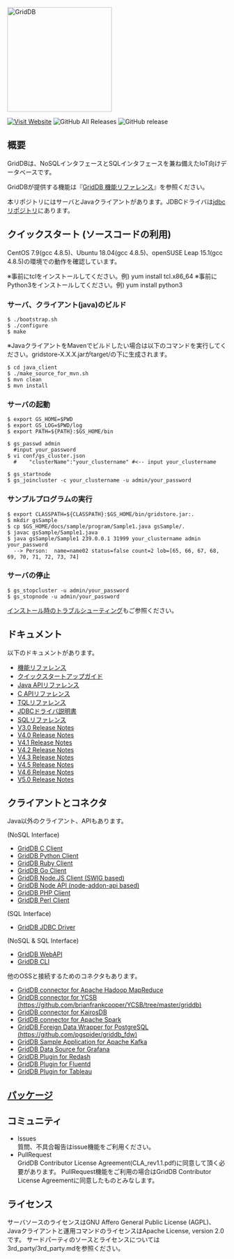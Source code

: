 <img src="https://griddb.org/brand-resources/griddb-logo/png/color.png" align="center" height="240" alt="GridDB"/>

[![Visit Website](https://img.shields.io/badge/website-visit-orange.svg)](https://griddb.net) 
![GitHub All Releases](https://img.shields.io/github/downloads/griddb/griddb_nosql/total.svg) 
![GitHub release](https://img.shields.io/github/release/griddb/griddb_nosql.svg)
## 概要

GridDBは、NoSQLインタフェースとSQLインタフェースを兼ね備えたIoT向けデータベースです。

GridDBが提供する機能は『[GridDB 機能リファレンス](https://github.com/griddb/docs-ja/blob/master/manuals/GridDB_FeaturesReference/toc.md)』を参照ください。

本リポジトリにはサーバとJavaクライアントがあります。JDBCドライバは[jdbcリポジトリ](https://github.com/griddb/jdbc/blob/master/README_ja.md)にあります。

## クイックスタート (ソースコードの利用)

  CentOS 7.9(gcc 4.8.5)、Ubuntu 18.04(gcc 4.8.5)、openSUSE Leap 15.1(gcc 4.8.5)の環境での動作を確認しています。

  ※事前にtclをインストールしてください。例) yum install tcl.x86_64
  ※事前にPython3をインストールしてください。例) yum install python3

### サーバ、クライアント(java)のビルド

    $ ./bootstrap.sh
    $ ./configure
    $ make 
    
  ※JavaクライアントをMavenでビルドしたい場合は以下のコマンドを実行してください。gridstore-X.X.X.jarがtarget/の下に生成されます。 

    $ cd java_client
    $ ./make_source_for_mvn.sh
    $ mvn clean
    $ mvn install

### サーバの起動
    $ export GS_HOME=$PWD
    $ export GS_LOG=$PWD/log
    $ export PATH=${PATH}:$GS_HOME/bin

    $ gs_passwd admin
      #input your_password
    $ vi conf/gs_cluster.json
      #    "clusterName":"your_clustername" #<-- input your_clustername

    $ gs_startnode
    $ gs_joincluster -c your_clustername -u admin/your_password

### サンプルプログラムの実行
    $ export CLASSPATH=${CLASSPATH}:$GS_HOME/bin/gridstore.jar:.
    $ mkdir gsSample
    $ cp $GS_HOME/docs/sample/program/Sample1.java gsSample/.
    $ javac gsSample/Sample1.java
    $ java gsSample/Sample1 239.0.0.1 31999 your_clustername admin your_password
      --> Person:  name=name02 status=false count=2 lob=[65, 66, 67, 68, 69, 70, 71, 72, 73, 74]

### サーバの停止
    $ gs_stopcluster -u admin/your_password
    $ gs_stopnode -u admin/your_password

[インストール時のトラブルシューティング](docs/TroubleShootingTips_ja.md)もご参照ください。

## ドキュメント
  以下のドキュメントがあります。
  * [機能リファレンス](https://github.com/griddb/docs-ja/blob/master/manuals/GridDB_FeaturesReference/toc.md)
  * [クイックスタートアップガイド](https://github.com/griddb/docs-ja/blob/master/manuals/GridDB_QuickStartGuide/toc.md)
  * [Java APIリファレンス](http://griddb.github.io/docs-ja/manuals/GridDB_Java_API_Reference.html)
  * [C APIリファレンス](http://griddb.github.io/docs-ja/manuals/GridDB_C_API_Reference.html)
  * [TQLリファレンス](https://github.com/griddb/docs-ja/blob/master/manuals/GridDB_TQL_Reference/toc.md)
  * [JDBCドライバ説明書](https://github.com/griddb/docs-ja/blob/master/manuals/GridDB_JDBC_Driver_UserGuide/toc.md)
  * [SQLリファレンス](https://github.com/griddb/docs-ja/blob/master/manuals/GridDB_SQL_Reference/toc.md)
  * [V3.0 Release Notes](docs/GridDB-3.0.0-CE-RELEASE_NOTES_ja.md)
  * [V4.0 Release Notes](docs/GridDB-4.0-CE-RELEASE_NOTES_ja.md)
  * [V4.1 Release Notes](docs/GridDB-4.1-CE-RELEASE_NOTES_ja.md)
  * [V4.2 Release Notes](docs/GridDB-4.2-CE-RELEASE_NOTES_ja.md)
  * [V4.3 Release Notes](docs/GridDB-4.3-CE-RELEASE_NOTES_ja.md)
  * [V4.5 Release Notes](docs/GridDB-4.5-CE-RELEASE_NOTES_ja.md)
  * [V4.6 Release Notes](docs/GridDB-4.6-CE-RELEASE_NOTES_ja.md)
  * [V5.0 Release Notes](docs/GridDB-5.0-CE-RELEASE_NOTES_ja.md)

## クライアントとコネクタ
  Java以外のクライアント、APIもあります。
  
  (NoSQL Interface)
  * [GridDB C Client](https://github.com/griddb/c_client/blob/master/README_ja.md)
  * [GridDB Python Client](https://github.com/griddb/python_client)
  * [GridDB Ruby Client](https://github.com/griddb/ruby_client)
  * [GridDB Go Client](https://github.com/griddb/go_client)
  * [GridDB Node.JS Client (SWIG based)](https://github.com/griddb/nodejs_client)
  * [GridDB Node API (node-addon-api based)](https://github.com/griddb/node-api)
  * [GridDB PHP Client](https://github.com/griddb/php_client)
  * [GridDB Perl Client](https://github.com/griddb/perl_client)
  
  (SQL Interface)
  * [GridDB JDBC Driver](https://github.com/griddb/jdbc)
  
  (NoSQL & SQL Interface)
  * [GridDB WebAPI](https://github.com/griddb/webapi)
  * [GridDB CLI](https://github.com/griddb/cli)

  他のOSSと接続するためのコネクタもあります。
  * [GridDB connector for Apache Hadoop MapReduce](https://github.com/griddb/griddb_hadoop_mapreduce/blob/master/README_ja.md)
  * [GridDB connector for YCSB (https://github.com/brianfrankcooper/YCSB/tree/master/griddb)](https://github.com/brianfrankcooper/YCSB/tree/master/griddb)
  * [GridDB connector for KairosDB](https://github.com/griddb/griddb_kairosdb)
  * [GridDB connector for Apache Spark](https://github.com/griddb/griddb_spark)
  * [GridDB Foreign Data Wrapper for PostgreSQL (https://github.com/pgspider/griddb_fdw)](https://github.com/pgspider/griddb_fdw)
  * [GridDB Sample Application for Apache Kafka](https://github.com/griddb/griddb_kafka_sample_app)
  * [GridDB Data Source for Grafana](https://github.com/griddb/griddb-datasource)
  * [GridDB Plugin for Redash](https://github.com/griddb/griddb-redash)
  * [GridDB Plugin for Fluentd](https://github.com/griddb/fluent-plugin-griddb)
  * [GridDB Plugin for Tableau](https://github.com/griddb/tableau-plugin-griddb)

## [パッケージ](docs/Packages.md)

## コミュニティ
  * Issues  
    質問、不具合報告はissue機能をご利用ください。
  * PullRequest  
    GridDB Contributor License Agreement(CLA_rev1.1.pdf)に同意して頂く必要があります。
    PullRequest機能をご利用の場合はGridDB Contributor License Agreementに同意したものとみなします。

## ライセンス
  サーバソースのライセンスはGNU Affero General Public License (AGPL)、
  Javaクライアントと運用コマンドのライセンスはApache License, version 2.0です。
  サードパーティのソースとライセンスについては3rd_party/3rd_party.mdを参照ください。
